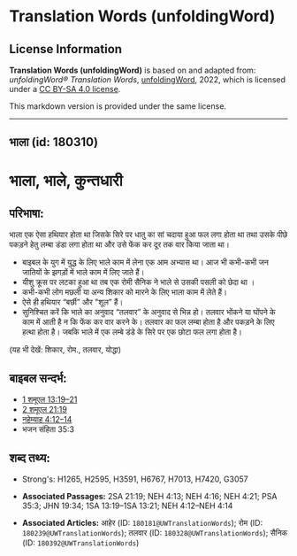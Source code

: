 # Translation Words (unfoldingWord)

## License Information

**Translation Words (unfoldingWord)** is based on and adapted from: _unfoldingWord® Translation Words_, [unfoldingWord](https://unfoldingword.org/utw), 2022, which is licensed under a [CC BY-SA 4.0 license](https://creativecommons.org/licenses/by-sa/4.0/legalcode.en).

This markdown version is provided under the same license.



--------------------------------

## भाला (id: 180310)

भाला, भाले, कुन्तधारी
=====================

परिभाषा:
--------

भाला एक ऐसा हथियार होता था जिसके सिरे पर धातु का सां चदाया हुआ फल लगा होता था तथा उसके पीछे पकड़ने हेतु लम्बा डंडा लगा होता था और उसे फेंक कर दूर तक वार किया जाता था।

* बाइबल के युग में युद्ध के लिए भाले काम में लेना एक आम अभ्यास था। आज भी कभी\-कभी जन जातियों के झगड़ों में भाले काम में लिए जाते हैं।
* यीशु क्रूस पर लटका हुआ था तब एक रोमी सैनिक ने भाले से उसकी पसली को छेदा था ।
* कभी\-कभी लोग मछली या अन्य शिकार को मारने के लिए भाला काम में लेते हैं।
* ऐसे ही हथियार “बर्छी” और "शूल” हैं।
* सुनिश्चित करें कि भाले का अनुवाद “तलवार” के अनुवाद से भिन्न हो। तलवार भोंकने या घोंपने के काम में आती है न कि फेंक कर वार करने के। तलवार का फल लम्बा होता है और पकड़ने के लिए हत्था होता है। जबकि भाले में एक लम्बे डंडे के सिरे पर एक छोटा फल लगा होता है।

(यह भी देखें: शिकार, रोम., तलवार, योद्धा)

बाइबल सन्दर्भ:
--------------

* [1 शमूएल 13:19–21](https://ref.ly/1Sam0:0)
* [2 शमूएल 21:19](https://ref.ly/2Sam0:0)
* [नहेम्याह 4:12–14](https://ref.ly/Neh4:12-Neh4:14)
* भजन संहिता 35:3

शब्द तथ्य:
----------

* Strong's: H1265, H2595, H3591, H6767, H7013, H7420, G3057

* **Associated Passages:** 2SA 21:19; NEH 4:13; NEH 4:16; NEH 4:21; PSA 35:3; JHN 19:34; 1SA 13:19–1SA 13:21; NEH 4:12–NEH 4:14
* **Associated Articles:** आहेर (ID: `180181@UWTranslationWords`); रोम (ID: `180239@UWTranslationWords`); तलवार (ID: `180328@UWTranslationWords`); सैनिक (ID: `180392@UWTranslationWords`)

